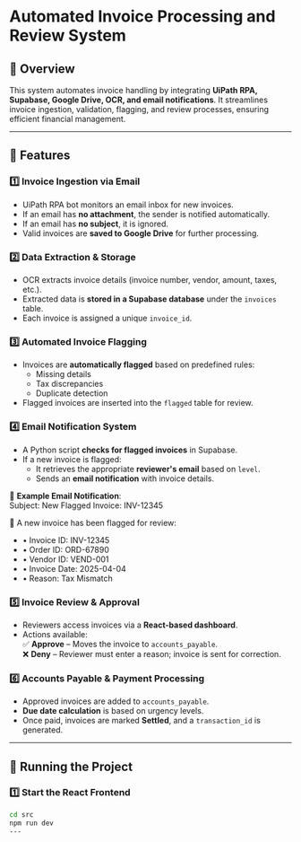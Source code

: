 # Automated Invoice Processing and Review System

## 📌 Overview
This system automates invoice handling by integrating **UiPath RPA, Supabase, Google Drive, OCR, and email notifications**. It streamlines invoice ingestion, validation, flagging, and review processes, ensuring efficient financial management.

---

## 🚀 Features

### 1️⃣ Invoice Ingestion via Email  
- UiPath RPA bot monitors an email inbox for new invoices.  
- If an email has **no attachment**, the sender is notified automatically.  
- If an email has **no subject**, it is ignored.  
- Valid invoices are **saved to Google Drive** for further processing.  

### 2️⃣ Data Extraction & Storage  
- OCR extracts invoice details (invoice number, vendor, amount, taxes, etc.).  
- Extracted data is **stored in a Supabase database** under the `invoices` table.  
- Each invoice is assigned a unique `invoice_id`.  

### 3️⃣ Automated Invoice Flagging  
- Invoices are **automatically flagged** based on predefined rules:  
  - Missing details  
  - Tax discrepancies  
  - Duplicate detection  
- Flagged invoices are inserted into the `flagged` table for review.  

### 4️⃣ Email Notification System  
- A Python script **checks for flagged invoices** in Supabase.  
- If a new invoice is flagged:  
  - It retrieves the appropriate **reviewer's email** based on `level`.  
  - Sends an **email notification** with invoice details.  

📧 **Example Email Notification**:  
Subject: New Flagged Invoice: INV-12345

🚨 A new invoice has been flagged for review:
-	•	Invoice ID: INV-12345
-	•	Order ID: ORD-67890
-	•	Vendor ID: VEND-001
-	•	Invoice Date: 2025-04-04
-	•	Reason: Tax Mismatch
### 5️⃣ Invoice Review & Approval  
- Reviewers access invoices via a **React-based dashboard**.  
- Actions available:  
  ✅ **Approve** – Moves the invoice to `accounts_payable`.  
  ❌ **Deny** – Reviewer must enter a reason; invoice is sent for correction.  

### 6️⃣ Accounts Payable & Payment Processing  
- Approved invoices are added to `accounts_payable`.  
- **Due date calculation** is based on urgency levels.  
- Once paid, invoices are marked **Settled**, and a `transaction_id` is generated.  

---

## 🚀 Running the Project  

### 1️⃣ Start the React Frontend  
```bash
cd src
npm run dev
---


